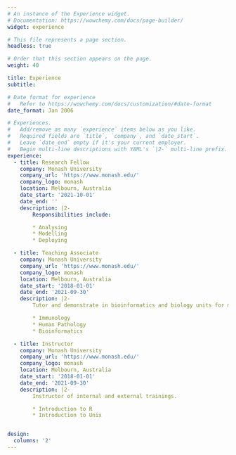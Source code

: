 ```yaml
---
# An instance of the Experience widget.
# Documentation: https://wowchemy.com/docs/page-builder/
widget: experience

# This file represents a page section.
headless: true

# Order that this section appears on the page.
weight: 40

title: Experience
subtitle:

# Date format for experience
#   Refer to https://wowchemy.com/docs/customization/#date-format
date_format: Jan 2006

# Experiences.
#   Add/remove as many `experience` items below as you like.
#   Required fields are `title`, `company`, and `date_start`.
#   Leave `date_end` empty if it's your current employer.
#   Begin multi-line descriptions with YAML's `|2-` multi-line prefix.
experience:
  - title: Research Fellow
    company: Monash University
    company_url: 'https://www.monash.edu/'
    company_logo: monash
    location: Melbourn, Australia
    date_start: '2021-10-01'
    date_end: ''
    description: |2-
        Responsibilities include:

        * Analysing
        * Modelling
        * Deploying

  - title: Teaching Associate
    company: Monash University
    company_url: 'https://www.monash.edu/'
    company_logo: monash
    location: Melbourn, Australia
    date_start: '2018-01-01'
    date_end: '2021-09-30'
    description: |2-
        Tutor and demonstrate in bioinformatics and biology units for master and undergradute students.

        * Immunology
        * Human Pathology
        * Bioinformatics

  - title: Instructor
    company: Monash University
    company_url: 'https://www.monash.edu/'
    company_logo: monash
    location: Melbourn, Australia
    date_start: '2018-01-01'
    date_end: '2021-09-30'
    description: |2-
        Instructor of internal and external trainings.

        * Introduction to R
        * Introduction to Unix


design:
  columns: '2'
---
```

